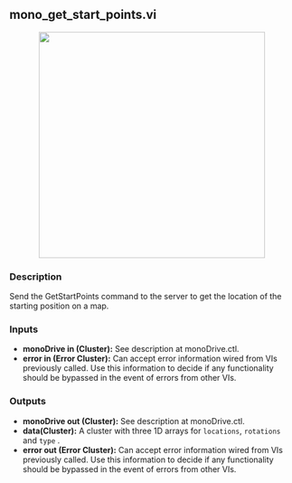 ## mono_get_start_points.vi
<p align="center">
<img src="https://github.com/monoDriveIO/documentation/blob/master/WikiPhotos/LV_client/utilities/mono__get__start__pointsc.png" 
width="400"  />
</p>

### Description 
Send the GetStartPoints command to the server to get the location of the starting position on a map.

### Inputs
- **monoDrive in (Cluster):** See description at monoDrive.ctl.
- **error in (Error Cluster):** Can accept error information wired from VIs previously called. Use this information to decide if any functionality should be bypassed in the event of errors from other VIs.


### Outputs
- **monoDrive out (Cluster):** See description at monoDrive.ctl.
- **data(Cluster):** A cluster with three 1D arrays for `locations`, `rotations` and `type` .
- **error out (Error Cluster):** Can accept error information wired from VIs previously called. Use this information to decide if any functionality should be bypassed in the event of errors from other VIs.
